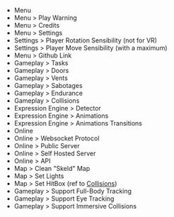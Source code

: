 - Menu
- Menu > Play Warning
- Menu > Credits
- Menu > Settings
- Settings > Player Rotation Sensibility (not for VR)
- Settings > Player Move Sensibility (with a maximum)
- Menu > Github Link
- Gameplay > Tasks
- Gameplay > Doors
- Gameplay > Vents
- Gameplay > Sabotages
- Gameplay > Endurance
- Gameplay > Collisions
- Expression Engine > Detector
- Expression Engine > Animations
- Expression Engine > Animations Transitions
- Online
- Online > Websocket Protocol
- Online > Public Server
- Online > Self Hosted Server
- Online > API
- Map > Clean "Skeld" Map
- Map > Set Lights
- Map > Set HitBox (ref to [Collisions](NOTE.md#collisions))
- Gameplay > Support Full-Body Tracking
- Gameplay > Support Eye Tracking
- Gameplay > Support Immersive Collisions